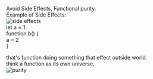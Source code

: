 Avoid Side Effects, Functional purity.
<br>
Example of Side Effects:
<br>
![side effects](https://user-images.githubusercontent.com/71943838/106363749-08762180-635d-11eb-8d71-e7e71a79fdcf.png)
<br>
let a = 1
<br>
function b() {
<br>
    a = 2
<br>
}

that's function doing something that effect outside world.
<br>
think a function as its own universe.
<br>
![purity](https://user-images.githubusercontent.com/71943838/106363778-2e9bc180-635d-11eb-8015-f047c7bcfef1.png)

